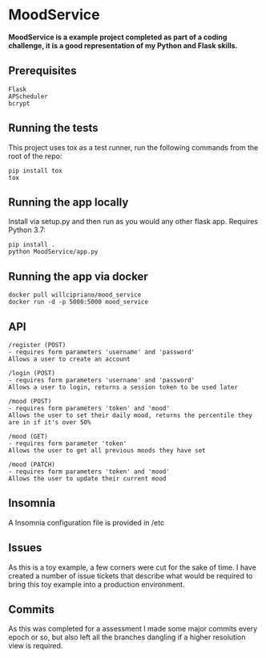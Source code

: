 # MoodService

**MoodService is a example project completed as part of a coding challenge, it is a good representation of my Python and Flask skills.**

## Prerequisites
```
Flask
APScheduler
bcrypt
```

## Running the tests
This project uses tox as a test runner, run the following commands from the root of the repo:
```
pip install tox
tox
```

## Running the app locally
Install via setup.py and then run as you would any other flask app. Requires Python 3.7:
```
pip install .
python MoodService/app.py
```

## Running the app via docker
```
docker pull willcipriano/mood_service
docker run -d -p 5000:5000 mood_service
```

## API
```
/register (POST)
- requires form parameters 'username' and 'password'
Allows a user to create an account

/login (POST)
- requires form parameters 'username' and 'password'
Allows a user to login, returns a session token to be used later

/mood (POST)
- requires form parameters 'token' and 'mood'
Allows the user to set their daily mood, returns the percentile they are in if it's over 50%

/mood (GET)
- requires form parameter 'token'
Allows the user to get all previous moods they have set

/mood (PATCH)
- requires form parameters 'token' and 'mood'
Allows the user to update their current mood
```

## Insomnia

A Insomnia configuration file is provided in /etc


## Issues
As this is a toy example, a few corners were cut for the sake of time. I have created a number of issue tickets that describe what would be required to bring this toy example into a production environment.

## Commits

As this was completed for a assessment I made some major commits every epoch or so, but also left all the branches dangling if a higher resolution view is required.
